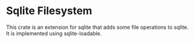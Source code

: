 # Sqlite Filesystem
This crate is an extension for sqlite that adds some file operations to sqlite. It is implemented using sqlite-loadable. 
